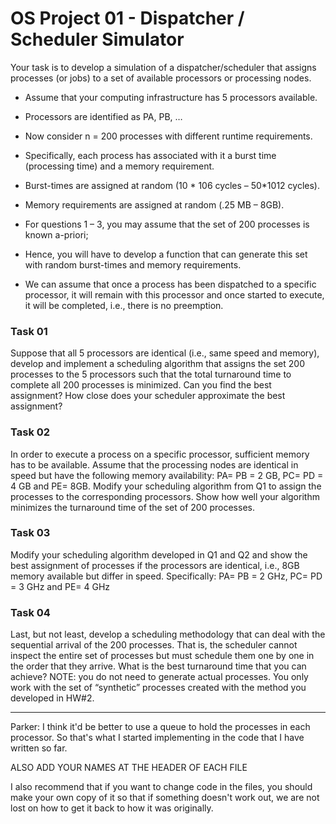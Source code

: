 # OS Project 01 - Dispatcher / Scheduler Simulator

Your task is to develop a simulation of a dispatcher/scheduler that assigns processes (or jobs) to a set of available processors or
processing nodes.

- Assume that your computing infrastructure has 5 processors available. 
- Processors are identified as PA, PB, … 
- Now consider n = 200 processes with different runtime requirements. 
- Specifically, each process has associated with it a burst time (processing time) and a memory requirement. 
- Burst-times are assigned at random (10 * 106 cycles – 50*1012 cycles). 
- Memory requirements are assigned at random (.25 MB – 8GB). 
- For questions 1 – 3, you may assume that the set of 200 processes is known a-priori; 
- Hence, you will have to develop a function that can generate this set with random burst-times and memory requirements.

- We can assume that once a process has been dispatched to a specific processor, it will remain with this processor
and once started to execute, it will be completed, i.e., there is no preemption.

### Task 01 
Suppose that all 5 processors are identical (i.e., same speed and memory), develop and implement a
scheduling algorithm that assigns the set 200 processes to the 5 processors such that the total turnaround
time to complete all 200 processes is minimized. Can you find the best assignment? How close does your
scheduler approximate the best assignment?

### Task 02
In order to execute a process on a specific processor, sufficient memory has to be available. Assume that
the processing nodes are identical in speed but have the following memory availability: PA= PB = 2 GB,
PC= PD = 4 GB and PE= 8GB. Modify your scheduling algorithm from Q1 to assign the processes to the
corresponding processors. Show how well your algorithm minimizes the turnaround time of the set of 200
processes.

### Task 03 
Modify your scheduling algorithm developed in Q1 and Q2 and show the best assignment of processes if
the processors are identical, i.e., 8GB memory available but differ in speed. Specifically: PA= PB = 2 GHz,
PC= PD = 3 GHz and PE= 4 GHz

### Task 04 
Last, but not least, develop a scheduling methodology that can deal with the sequential arrival of the 200
processes. That is, the scheduler cannot inspect the entire set of processes but must schedule them one by
one in the order that they arrive. What is the best turnaround time that you can achieve?
NOTE: you do not need to generate actual processes. You only work with the set of “synthetic” processes
created with the method you developed in HW#2.

**********************************************************************************************************************************

Parker: 
I think it'd be better to use a queue to hold the processes in each processor. 
So that's what I started implementing in the code that I have written so far.

ALSO ADD YOUR NAMES AT THE HEADER OF EACH FILE
  
I also recommend that if you want to change code in the files, you should make your own copy of it so that if something doesn't work out, we are not lost on how to get it back to how it was originally.
